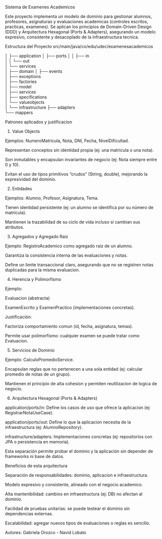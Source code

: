 Sistema de Examenes Academicos

Este proyecto implementa un modelo de dominio para gestionar alumnos, profesores, asignaturas y evaluaciones academicas (controles escritos, practicas, examenes).
Se aplican los principios de Domain-Driven Design (DDD) y Arquitectura Hexagonal (Ports & Adapters), asegurando un modelo expresivo, consistente y desacoplado de la infraestructura tecnica.

Estructura del Proyecto
src/main/java/co/edu/udec/examenesacademicos                  

│
├── application
│   ├── ports
│   │   ├── in              
│   │   └── out             
│   └── services            
│
├── domain
│   ├── events              
│   ├── exceptions          
│   ├── factories           
│   ├── model               
│   ├── services           
│   ├── specifications      
│   └── valueobjects        
│
└── infrastructure
├── adapters            
└── mappers             

Patrones aplicados y justificacion
1. Value Objects 

Ejemplos: NumeroMatricula, Nota, DNI, Fecha, NivelDificultad.

Representan conceptos sin identidad propia (ej: una matrícula o una nota).

Son inmutables y encapsulan invariantes de negocio (ej: Nota siempre entre 0 y 10).

Evitan el uso de tipos primitivos “crudos” (String, double), mejorando la expresividad del dominio.

2. Entidades

Ejemplos: Alumno, Profesor, Asignatura, Tema.

Tienen identidad persistente (ej: un alumno se identifica por su número de matrícula).

Mantienen la trazabilidad de su ciclo de vida incluso si cambian sus atributos.

3. Agregados y Agregado Raiz

Ejemplo: RegistroAcademico como agregado raiz de un alumno.

Garantiza la consistencia interna de las evaluaciones y notas.

Define un limite transaccional claro, asegurando que no se registren notas duplicadas para la misma evaluacion.

4. Herencia y Polimorfismo

Ejemplo:

Evaluacion (abstracta)

ExamenEscrito y ExamenPractico (implementaciones concretas).

Justificación:

Factoriza comportamiento comun (id, fecha, asignatura, temas).

Permite usar polimorfismo: cualquier examen se puede tratar como Evaluacion.

5. Servicios de Dominio

Ejemplo: CalculoPromedioService.

Encapsulan reglas que no pertenecen a una sola entidad (ej: calcular promedio de notas de un grupo).

Mantienen el principio de alta cohesion y permiten reutilizacion de logica de negocio.

6. Arquitectura Hexagonal (Ports & Adapters)

application/ports/in: Define los casos de uso que ofrece la aplicacion (ej: RegistrarNotaUseCase).

application/ports/out: Define lo que la aplicacion necesita de la infraestructura (ej: AlumnoRepository).

infrastructure/adapters: Implementaciones concretas (ej: repositorios con JPA o persistencia en memoria).

Esta separación permite probar el dominio y la aplicación sin depender de frameworks ni base de datos.

Beneficios de esta arquitectura

Separación de responsabilidades: dominio, aplicacion e infraestructura.

Modelo expresivo y consistente, alineado con el negocio academico.

Alta mantenibilidad: cambios en infraestructura (ej: DB) no afectan al dominio.

Facilidad de pruebas unitarias: se puede testear el dominio sin dependencias externas.

Escalabilidad: agregar nuevos tipos de evaluaciones o reglas es sencillo.

Autores: Gabriela Orozco - Navid Lobato
